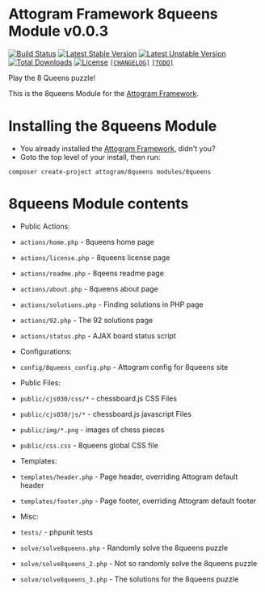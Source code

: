 # Attogram Framework 8queens Module v0.0.3

[![Build Status](https://travis-ci.org/attogram/8queens.svg?branch=master)](https://travis-ci.org/attogram/8queens)
[![Latest Stable Version](https://poser.pugx.org/attogram/8queens/v/stable)](https://packagist.org/packages/attogram/8queens)
[![Latest Unstable Version](https://poser.pugx.org/attogram/8queens/v/unstable)](https://packagist.org/packages/attogram/8queens)
[![Total Downloads](https://poser.pugx.org/attogram/8queens/downloads)](https://packagist.org/packages/attogram/8queens)
[![License](https://poser.pugx.org/attogram/8queens/license)](https://github.com/attogram/8queens/blob/master/LICENSE.md)
[`[CHANGELOG]`](https://github.com/attogram/8queens/blob/master/CHANGELOG.md)
[`[TODO]`](https://github.com/attogram/8queens/blob/master/TODO.md)

Play the 8 Queens puzzle!

This is the 8queens Module for the [Attogram Framework](https://github.com/attogram/attogram).

# Installing the 8queens Module
* You already installed the [Attogram Framework](https://github.com/attogram/attogram), didn't you?
* Goto the top level of your install, then run:
```
composer create-project attogram/8queens modules/8queens
```

# 8queens Module contents

* Public Actions:
 * `actions/home.php` - 8queens home page
 * `actions/license.php` - 8queens license page
 * `actions/readme.php` - 8qeens readme page
 * `actions/about.php` - 8queens about page
 * `actions/solutions.php` - Finding solutions in PHP page
 * `actions/92.php` - The 92 solutions page
 * `actions/status.php` - AJAX board status script

* Configurations:
 * `config/8queens_config.php` - Attogram config for 8queens site

* Public Files:
 * `public/cjs030/css/*` - chessboard.js CSS Files
 * `public/cjs030/js/*` - chessboard.js javascript Files
 * `public/img/*.png` - images of chess pieces
 * `public/css.css` - 8queens global CSS file

* Templates:
 * `templates/header.php` - Page header, overriding Attogram default header
 * `templates/footer.php` - Page footer, overriding Attogram default footer

* Misc:
 * `tests/` - phpunit tests
 * `solve/solve8queens.php` - Randomly solve the 8queens puzzle
 * `solve/solve8queens_2.php` - Not so randomly solve the 8queens puzzle
 * `solve/solve8queens_3.php` - The solutions for the 8queens puzzle
